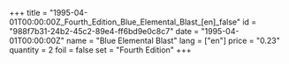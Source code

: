 +++
title = "1995-04-01T00:00:00Z_Fourth_Edition_Blue_Elemental_Blast_[en]_false"
id = "988f7b31-24b2-45c2-89e4-ff6bd9e0c8c7"
date = "1995-04-01T00:00:00Z"
name = "Blue Elemental Blast"
lang = ["en"]
price = "0.23"
quantity = 2
foil = false
set = "Fourth Edition"
+++
